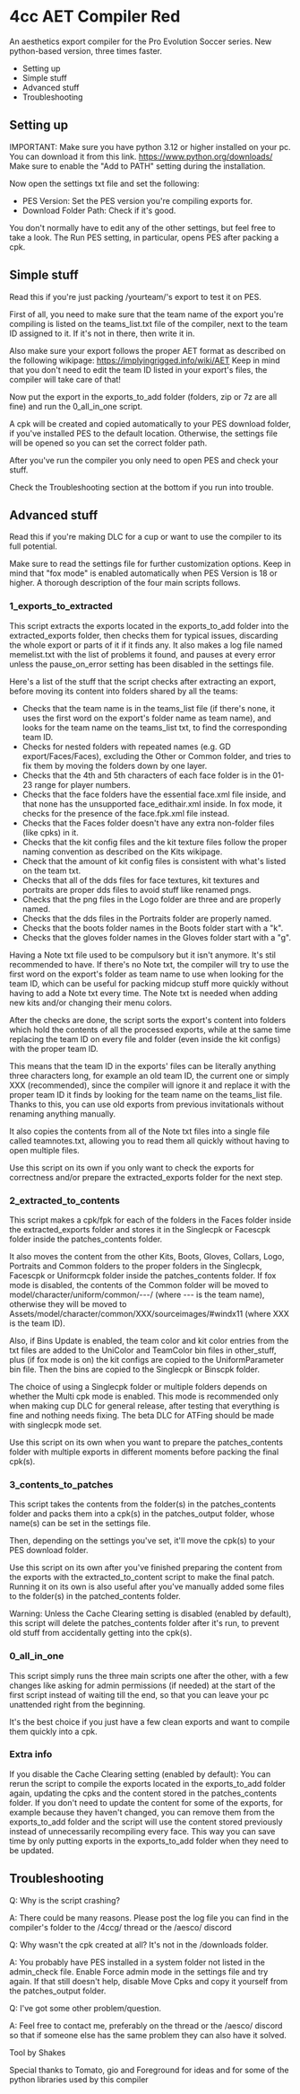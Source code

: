 # 4cc AET Compiler Red
An aesthetics export compiler for the Pro Evolution Soccer series.
New python-based version, three times faster.

- Setting up
- Simple stuff
- Advanced stuff
- Troubleshooting


## Setting up

IMPORTANT: Make sure you have python 3.12 or higher installed on your pc.
You can download it from this link.
https://www.python.org/downloads/
Make sure to enable the "Add to PATH" setting during the installation.

Now open the settings txt file and set the following:
- PES Version: Set the PES version you're compiling exports for.
- Download Folder Path: Check if it's good.

You don't normally have to edit any of the other settings, but feel free to
take a look. The Run PES setting, in particular, opens PES after packing a cpk.


## Simple stuff

Read this if you're just packing /yourteam/'s export to test it on PES.

First of all, you need to make sure that the team name of the export you're
compiling is listed on the teams_list.txt file of the compiler, next to the
team ID assigned to it. If it's not in there, then write it in.

Also make sure your export follows the proper AET format as described on the
following wikipage:
https://implyingrigged.info/wiki/AET
Keep in mind that you don't need to edit the team ID listed in your export's
files, the compiler will take care of that!

Now put the export in the exports_to_add folder (folders, zip or 7z are all
fine) and run the 0_all_in_one script.

A cpk will be created and copied automatically to your PES download folder, if
you've installed PES to the default location. Otherwise, the settings file will
be opened so you can set the correct folder path.

After you've run the compiler you only need to open PES and check your stuff.

Check the Troubleshooting section at the bottom if you run into trouble.


## Advanced stuff

Read this if you're making DLC for a cup or want to use the compiler to its
full potential.

Make sure to read the settings file for further customization options.
Keep in mind that "fox mode" is enabled automatically when PES Version is 18 or
higher.
A thorough description of the four main scripts follows.

### 1_exports_to_extracted

This script extracts the exports located in the exports_to_add folder into the
extracted_exports folder, then checks them for typical issues, discarding the
whole export or parts of it if it finds any.
It also makes a log file named memelist.txt with the list of problems it found,
and pauses at every error unless the pause_on_error setting has been disabled
in the settings file.

Here's a list of the stuff that the script checks after extracting an export,
before moving its content into folders shared by all the teams:
- Checks that the team name is in the teams_list file (if there's none, it uses
  the first word on the export's folder name as team name), and looks for the
  team name on the teams_list txt, to find the corresponding team ID.
- Checks for nested folders with repeated names (e.g. GD export/Faces/Faces),
  excluding the Other or Common folder, and tries to fix them by moving the
  folders down by one layer.
- Checks that the 4th and 5th characters of each face folder is in the 01-23
  range for player numbers.
- Checks that the face folders have the essential face.xml file inside, and
  that none has the unsupported face_edithair.xml inside.
  In fox mode, it checks for the presence of the face.fpk.xml file instead.
- Checks that the Faces folder doesn't have any extra non-folder files
  (like cpks) in it.
- Checks that the kit config files and the kit texture files follow the proper
  naming convention as described on the Kits wikipage.
- Check that the amount of kit config files is consistent with what's listed on
  the team txt.
- Checks that all of the dds files for face textures, kit textures and
  portraits are proper dds files to avoid stuff like renamed pngs.
- Checks that the png files in the Logo folder are three and are
  properly named.
- Checks that the dds files in the Portraits folder are properly named.
- Checks that the boots folder names in the Boots folder start with a "k".
- Checks that the gloves folder names in the Gloves folder start with a "g".

Having a Note txt file used to be compulsory but it isn't anymore. It's stil
recommended to have.
If there's no Note txt, the compiler will try to use the first word on the
export's folder as team name to use when looking for the team ID, which can be
useful for packing midcup stuff more quickly without having to add a Note txt
every time.
The Note txt is needed when adding new kits and/or changing their menu colors.

After the checks are done, the script sorts the export's content into folders
which hold the contents of all the processed exports, while at the same time
replacing the team ID on every file and folder (even inside the kit configs)
with the proper team ID.

This means that the team ID in the exports' files can be literally anything
three characters long, for example an old team ID, the current one or simply
XXX (recommended), since the compiler will ignore it and replace it with the
proper team ID it finds by looking for the team name on the teams_list file.
Thanks to this, you can use old exports from previous invitationals without
renaming anything manually.

It also copies the contents from all of the Note txt files into a single file
called teamnotes.txt, allowing you to read them all quickly without having
to open multiple files.

Use this script on its own if you only want to check the exports for
correctness and/or prepare the extracted_exports folder for the next step.


### 2_extracted_to_contents

This script makes a cpk/fpk for each of the folders in the Faces folder inside
the extracted_exports folder and stores it in the Singlecpk or Facescpk folder
inside the patches_contents folder.

It also moves the content from the other Kits, Boots, Gloves, Collars, Logo,
Portraits and Common folders to the proper folders in the Singlecpk, Facescpk
or Uniformcpk folder inside the patches_contents folder.
If fox mode is disabled, the contents of the Common folder will be moved to
  model/character/uniform/common/---/ (where --- is the team name),
otherwise they will be moved to 
  Assets/model/character/common/XXX/sourceimages/#windx11 (where XXX is the
  team ID).

Also, if Bins Update is enabled, the team color and kit color entries from the
txt files are added to the UniColor and TeamColor bin files in other_stuff, plus
(if fox mode is on) the kit configs are copied to the UniformParameter bin file.
Then the bins are copied to the Singlecpk or Binscpk folder.

The choice of using a Singlecpk folder or multiple folders depends on whether
the Multi cpk mode is enabled. This mode is recommended only when making cup DLC
for general release, after testing that everything is fine and nothing needs
fixing. The beta DLC for ATFing should be made with singlecpk mode set.

Use this script on its own when you want to prepare the patches_contents folder
with multiple exports in different moments before packing the final cpk(s).


### 3_contents_to_patches

This script takes the contents from the folder(s) in the patches_contents folder
and packs them into a cpk(s) in the patches_output folder, whose name(s) can be
set in the settings file.

Then, depending on the settings you've set, it'll move the cpk(s) to your PES
download folder.

Use this script on its own after you've finished preparing the content from the
exports with the extracted_to_content script to make the final patch.
Running it on its own is also useful after you've manually added some files to
the folder(s) in the patched_contents folder.

Warning: Unless the Cache Clearing setting is disabled (enabled by default),
this script will delete the patches_contents folder after it's run, to prevent
old stuff from accidentally getting into the cpk(s).


### 0_all_in_one

This script simply runs the three main scripts one after the other, with a few
changes like asking for admin permissions (if needed) at the start of the first
script instead of waiting till the end, so that you can leave your pc unattended
right from the beginning.

It's the best choice if you just have a few clean exports and want to compile
them quickly into a cpk.


### Extra info

If you disable the Cache Clearing setting (enabled by default):
You can rerun the script to compile the exports located in the exports_to_add
folder again, updating the cpks and the content stored in the patches_contents
folder.
If you don't need to update the content for some of the exports, for example
because they haven't changed, you can remove them from the exports_to_add folder
and the script will use the content stored previously instead of unnecessarily
recompiling every face. This way you can save time by only putting exports in
the exports_to_add folder when they need to be updated.


## Troubleshooting

Q: Why is the script crashing?

A: There could be many reasons. Please post the log file you can find in the
compiler's folder to the /4ccg/ thread or the /aesco/ discord


Q: Why wasn't the cpk created at all? It's not in the /downloads folder.

A: You probably have PES installed in a system folder not listed in the
admin_check file. Enable Force admin mode in the settings file and try again.
If that still doesn't help, disable Move Cpks and copy it yourself from the
patches_output folder.


Q: I've got some other problem/question.

A: Feel free to contact me, preferably on the thread or the /aesco/ discord so
that if someone else has the same problem they can also have it solved.



Tool by Shakes

Special thanks to Tomato, gio and Foreground for ideas and for some of the
python libraries used by this compiler
